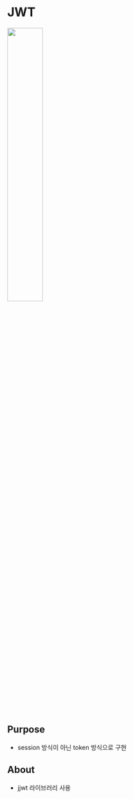 # JWT

<img width="40%" src="https://user-images.githubusercontent.com/88638457/211123674-fb031644-9e9b-4ffc-92d4-5433d00f11a9.png"/>

## Purpose
* session 방식이 아닌 token 방식으로 구현

## About
* jjwt 라이브러리 사용

